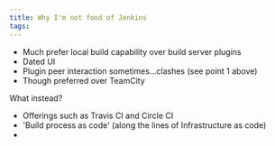 ```yaml
---
title: Why I'm not fond of Jenkins
tags:
---
```


* Much prefer local build capability over build server plugins
* Dated UI
* Plugin peer interaction sometimes...clashes (see point 1 above)
* Though preferred over TeamCity

What instead?
* Offerings such as Travis CI and Circle CI
* 'Build process as code' (along the lines of Infrastructure as code)
* 
